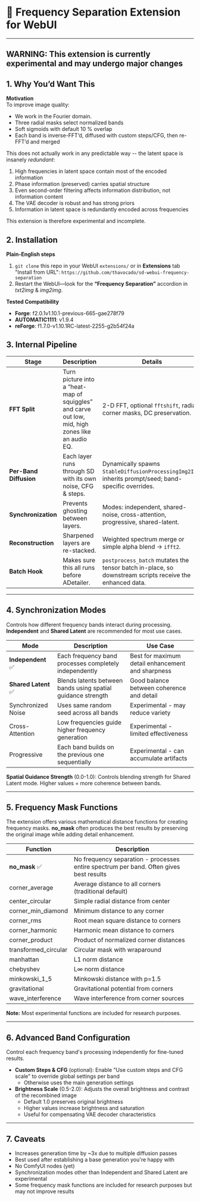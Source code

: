 # 🌊 Frequency Separation Extension for WebUI

---

## WARNING: This extension is currently experimental and may undergo major changes

## 1. Why You’d Want This  
**Motivation**  
To improve image quality:
* We work in the Fourier domain. 
* Three radial masks select normalized bands  
* Soft sigmoids with default 10 % overlap
* Each band is inverse-FFT’d, diffused with custom steps/CFG, then re-FFT’d and merged

This does not actually work in any predictable way -- the latent space is insanely *redundant*:
  1. High frequencies in latent space contain most of the encoded information
  2. Phase information (preserved) carries spatial structure
  3. Even second-order filtering affects information distribution, not information content
  4. The VAE decoder is robust and has strong priors
  5. Information in latent space is redundantly encoded across frequencies

This extension is therefore experimental and incomplete.

## 2. Installation  
**Plain-English steps**  
1. `git clone` this repo in your WebUI `extensions/` or in **Extensions** tab "Install from URL": `https://github.com/thavocado/sd-webui-frequency-separation`
2. Restart the WebUI—look for the **“Frequency Separation”** accordion in *txt2img* & *img2img*.

**Tested Compatibility**
- **Forge**: f2.0.1v1.10.1-previous-665-gae278f79
- **AUTOMATIC1111**: v1.9.4
- **reForge**: f1.7.0-v1.10.1RC-latest-2255-g2b54f24a

## 3. Internal Pipeline

| Stage                  | Description  | Details                                                                                          |
| ---------------------- | ------------------------------------------------------------------------------- | ------------------------------------------------------------------------------------------------------- |
| **FFT Split**          | Turn picture into a “heat-map of squiggles” and carve out low, mid, high zones like an audio EQ. | 2-D FFT, optional `fftshift`, radial / corner masks, DC preservation.                                   |
| **Per-Band Diffusion** | Each layer runs through SD with its own noise, CFG & steps.                 | Dynamically spawns `StableDiffusionProcessingImg2Img`; inherits prompt/seed; band-specific overrides.   |
| **Synchronization**    | Prevents ghosting between layers.                                               | Modes: independent, shared-noise, cross-attention, progressive, shared-latent.                          |
| **Reconstruction**     | Sharpened layers are re-stacked.                                                | Weighted spectrum merge or simple alpha blend → `ifft2`.                                                |
| **Batch Hook**         | Makes sure this all runs before ADetailer.                                  | `postprocess_batch` mutates the tensor batch in-place, so downstream scripts receive the enhanced data. |

---

## 4. Synchronization Modes

Controls how different frequency bands interact during processing. **Independent** and **Shared Latent** are recommended for most use cases.

| Mode | Description | Use Case |
| --- | --- | --- |
| **Independent** ✅ | Each frequency band processes completely independently | Best for maximum detail enhancement and sharpness |
| **Shared Latent** ✅ | Blends latents between bands using spatial guidance strength | Good balance between coherence and detail |
| Synchronized Noise | Uses same random seed across all bands | Experimental - may reduce variety |
| Cross-Attention | Low frequencies guide higher frequency generation | Experimental - limited effectiveness |
| Progressive | Each band builds on the previous one sequentially | Experimental - can accumulate artifacts |

**Spatial Guidance Strength** (0.0-1.0): Controls blending strength for Shared Latent mode. Higher values = more coherence between bands.

---

## 5. Frequency Mask Functions

The extension offers various mathematical distance functions for creating frequency masks. **no_mask** often produces the best results by preserving the original image while adding detail enhancement.

| Function | Description |
| --- | --- |
| **no_mask** ✅ | No frequency separation - processes entire spectrum per band. Often gives best results |
| corner_average | Average distance to all corners (traditional default) |
| center_circular | Simple radial distance from center |
| corner_min_diamond | Minimum distance to any corner |
| corner_rms | Root mean square distance to corners |
| corner_harmonic | Harmonic mean distance to corners |
| corner_product | Product of normalized corner distances |
| transformed_circular | Circular mask with wraparound |
| manhattan | L1 norm distance |
| chebyshev | L∞ norm distance |
| minkowski_1_5 | Minkowski distance with p=1.5 |
| gravitational | Gravitational potential from corners |
| wave_interference | Wave interference from corner sources |

**Note:** Most experimental functions are included for research purposes. 

---

## 6. Advanced Band Configuration

Control each frequency band's processing independently for fine-tuned results.

- **Custom Steps & CFG** (optional): Enable "Use custom steps and CFG scale" to override global settings per band
  - Otherwise uses the main generation settings
- **Brightness Scale** (0.5-2.0): Adjusts the overall brightness and contrast of the recombined image
  - Default 1.0 preserves original brightness
  - Higher values increase brightness and saturation
  - Useful for compensating VAE decoder characteristics

---

## 7. Caveats

* Increases generation time by ~3x due to multiple diffusion passes
* Best used after establishing a base generation you're happy with
* No ComfyUI nodes (yet)
* Synchronization modes other than Independent and Shared Latent are experimental
* Some frequency mask functions are included for research purposes but may not improve results
